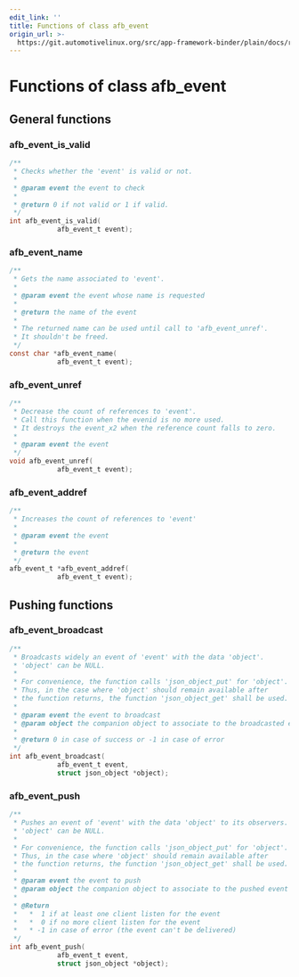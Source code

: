 ```yaml
---
edit_link: ''
title: Functions of class afb_event
origin_url: >-
  https://git.automotivelinux.org/src/app-framework-binder/plain/docs/reference-v3/func-event.md?h=icefish
---
```


<!-- WARNING: This file is generated by fetch_docs.js using /home/boron/Documents/AGL/docs-webtemplate/site/_data/tocs/apis_services/icefish/app-framework-binder-developer-guides-api-services-book.yml -->

Functions of class **afb_event**
==============================

## General functions

### afb_event_is_valid

```C
/**
 * Checks whether the 'event' is valid or not.
 *
 * @param event the event to check
 *
 * @return 0 if not valid or 1 if valid.
 */
int afb_event_is_valid(
			afb_event_t event);
```

### afb_event_name

```C
/**
 * Gets the name associated to 'event'.
 *
 * @param event the event whose name is requested
 *
 * @return the name of the event
 *
 * The returned name can be used until call to 'afb_event_unref'.
 * It shouldn't be freed.
 */
const char *afb_event_name(
			afb_event_t event);
```

### afb_event_unref

```C
/**
 * Decrease the count of references to 'event'.
 * Call this function when the evenid is no more used.
 * It destroys the event_x2 when the reference count falls to zero.
 *
 * @param event the event
 */
void afb_event_unref(
			afb_event_t event);
```

### afb_event_addref

```C
/**
 * Increases the count of references to 'event'
 *
 * @param event the event
 *
 * @return the event
 */
afb_event_t *afb_event_addref(
			afb_event_t event);
```

## Pushing functions

### afb_event_broadcast

```C
/**
 * Broadcasts widely an event of 'event' with the data 'object'.
 * 'object' can be NULL.
 *
 * For convenience, the function calls 'json_object_put' for 'object'.
 * Thus, in the case where 'object' should remain available after
 * the function returns, the function 'json_object_get' shall be used.
 *
 * @param event the event to broadcast
 * @param object the companion object to associate to the broadcasted event (can be NULL)
 *
 * @return 0 in case of success or -1 in case of error
 */
int afb_event_broadcast(
			afb_event_t event,
			struct json_object *object);
```

### afb_event_push

```C
/**
 * Pushes an event of 'event' with the data 'object' to its observers.
 * 'object' can be NULL.
 *
 * For convenience, the function calls 'json_object_put' for 'object'.
 * Thus, in the case where 'object' should remain available after
 * the function returns, the function 'json_object_get' shall be used.
 *
 * @param event the event to push
 * @param object the companion object to associate to the pushed event (can be NULL)
 *
 * @Return
 *   *  1 if at least one client listen for the event
 *   *  0 if no more client listen for the event
 *   * -1 in case of error (the event can't be delivered)
 */
int afb_event_push(
			afb_event_t event,
			struct json_object *object);
```

